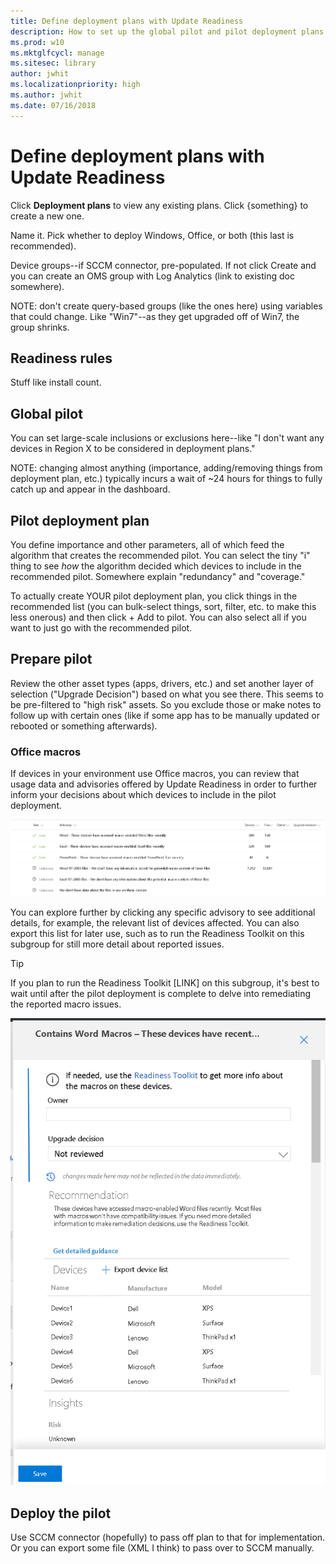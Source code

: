 ```yaml
---
title: Define deployment plans with Update Readiness
description: How to set up the global pilot and pilot deployment plans
ms.prod: w10
ms.mktglfcycl: manage
ms.sitesec: library
author: jwhit
ms.localizationpriority: high
ms.author: jwhit
ms.date: 07/16/2018
---
```


# Define deployment plans with Update Readiness

Click **Deployment plans** to view any existing plans. Click {something} to create a new one.

Name it. Pick whether to deploy Windows, Office, or both (this last is recommended).

Device groups--if SCCM connector, pre-populated. If not click Create and you can create an OMS group with Log Analytics (link to existing doc somewhere).

NOTE: don't create query-based groups (like the ones here) using variables that could change. Like "Win7"--as they get upgraded off of Win7, the group shrinks.

## Readiness rules

Stuff like install count.

## Global pilot

You can set large-scale inclusions or exclusions here--like "I don't want any devices in Region X to be considered in deployment plans."

NOTE: changing almost anything (importance, adding/removing things from deployment plan, etc.) typically incurs a wait of ~24 hours for things to fully catch up and appear in the dashboard. 

## Pilot deployment plan

You define importance and other parameters, all of which feed the algorithm that creates the recommended pilot. You can select the tiny "i" thing to see *how* the algorithm decided which devices to include in the recommended pilot. Somewhere explain "redundancy" and "coverage."

To actually create YOUR pilot deployment plan, you click things in the recommended list (you can bulk-select things, sort, filter, etc. to make this less onerous) and then click + Add to pilot. You can also select all if you want to just go with the recommended pilot.

## Prepare pilot

Review the other asset types (apps, drivers, etc.) and set another layer of selection ("Upgrade Decision") based on what you see there. This seems to be pre-filtered to "high risk" assets. So you exclude those or make notes to follow up with certain ones (like if some app has to be manually updated or rebooted or something afterwards).

### Office macros

If devices in your environment use Office macros, you can review that usage data and advisories offered by Update Readiness in order to further inform your decisions about which devices to include in the pilot deployment.

[![assets macros advisories](UDRimages/UDR-macro-advisory.png)](UDRimages/UDR-macro-advisory.png)

You can explore further by clicking any specific advisory to see additional details, for example, the relevant list of devices affected. You can also export this list for later use, such as to run the Readiness Toolkit on this subgroup for still more detail about reported issues.

>[!TIP]
>If you plan to run the Readiness Toolkit [LINK] on this subgroup, it's best to wait until after the pilot deployment is complete to delve into remediating the reported macro issues.

[![assets macros advisory detail](UDRimages/UDR-macro-advisory-detail.png)](UDRimages/UDR-macro-advisory-detail.png)

## Deploy the pilot

Use SCCM connector (hopefully) to pass off plan to that for implementation. Or you can export some file (XML I think) to pass over to SCCM manually.